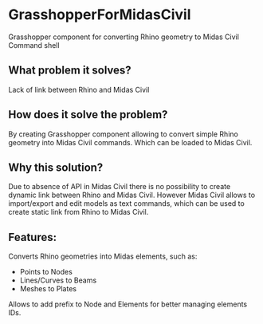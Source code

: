# GrasshopperForMidasCivil
Grasshopper component for converting Rhino geometry to Midas Civil Command shell

## What problem it solves?
Lack of link between Rhino and Midas Civil

## How does it solve the problem?
By creating Grasshopper component allowing to convert simple Rhino geometry into Midas Civil commands. Which can be loaded to Midas Civil.

## Why this solution?
Due to absence of API in Midas Civil there is no possibility to create dynamic link between Rhino and Midas Civil. However Midas Civil allows to import/export and edit
models as text commands, which can be used to create static link from Rhino to Midas Civil.

## Features:
Converts Rhino geometries into Midas elements, such as:
- Points to Nodes
- Lines/Curves to Beams
- Meshes to Plates

Allows to add prefix to Node and Elements for better managing elements IDs.
